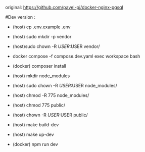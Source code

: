 original:
https://github.com/pavel-pj/docker-nginx-pgsql

#Dev version :

- (host) cp .env.example .env
- (host) sudo mkdir -p vendor
- (host)sudo chown -R $USER:$USER vendor/
- docker compose -f compose.dev.yaml exec workspace bash
- (docker) composer install
- (host) mkdir node_modules
- (host) sudo chown -R $USER:$USER node_modules/
- (host) chmod -R 775 node_modules/

- (host) chmod 775 public/
- (host) chown -R $USER:$USER public/

- (host) make build-dev
- (host) make up-dev
- (docker) npm run dev


      